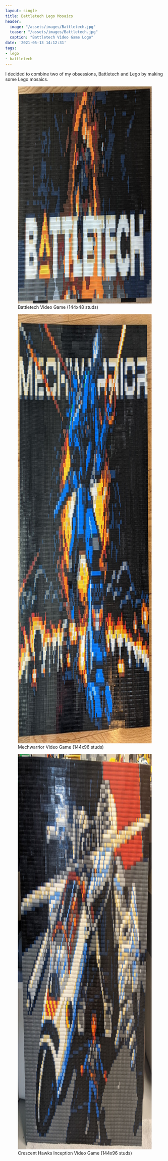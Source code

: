 ```yaml
---
layout: single
title: Battletech Lego Mosaics
header: 
  image: "/assets/images/Battletech.jpg"
  teaser: "/assets/images/Battletech.jpg"
  caption: "Battletech Video Game Logo"
date: '2021-05-13 14:12:31'
tags:
- lego
- battletech
---
```


I decided to combine two of my obsessions, Battletech and Lego by making some Lego mosaics.

<figure class="kg-card kg-image-card kg-card-hascaption"><img src="/assets/images/Battletech.jpg" class="kg-image" alt loading="lazy" width="2000" height="686" sizes="(min-width: 720px) 720px"><figcaption>Battletech Video Game (144x48 studs)</figcaption></figure><figure class="kg-card kg-image-card kg-card-hascaption"><img src="/assets/images/mechwarrior.jpg" class="kg-image" alt loading="lazy" width="2000" height="1356" sizes="(min-width: 720px) 720px"><figcaption>Mechwarrior Video Game (144x96 studs)</figcaption></figure><figure class="kg-card kg-image-card kg-card-hascaption"><img src="/assets/images/crescent.jpg" class="kg-image" alt loading="lazy" width="2000" height="1249" sizes="(min-width: 720px) 720px"><figcaption>Crescent Hawks Inception Video Game (144x96 studs)</figcaption></figure>